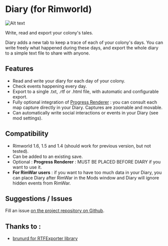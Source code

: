 # Diary (for Rimworld)

![Alt text](https://github.com/AamuLumi/Rimworld-Diary/blob/master/About/Preview.png)

Write, read and export your colony's tales.

Diary adds a new tab to keep a trace of each of your colony's days.
You can write freely what happened during these days, and export the whole diary to a simple text file to share with
anyone.

## Features

- Read and write your diary for each day of your colony.
- Check events happening every day.
- Export to a single .txt, .rtf or .html file, with automatic and configurable export.
- Fully optional integration of [Progress Renderer](https://github.com/Lanilor/Progress-Renderer) : you can consult each
  map capture directly in your Diary. Captures are zoomable and movable.
- Can automatically write social interactions or events in your Diary (see mod settings).

## Compatibility

- Rimworld 1.6, 1.5 and 1.4 (should work for previous version, but not tested).
- Can be added to an existing save.
- Optional : **Progress Renderer** : MUST BE PLACED BEFORE DIARY if you want to use it.
- **For RimWar users** : if you want to have too much data in your Diary, you can place Diary after RimWar in the Mods
  window and Diary will ignore hidden events from RimWar.

## Suggestions / Issues

Fill an issue [on the project repository on Github](https://github.com/AamuLumi/Rimworld-Diary/issues).

## Thanks to :

- [brunurd for RTFExporter library](https://github.com/brunurd/RTFExporter)

